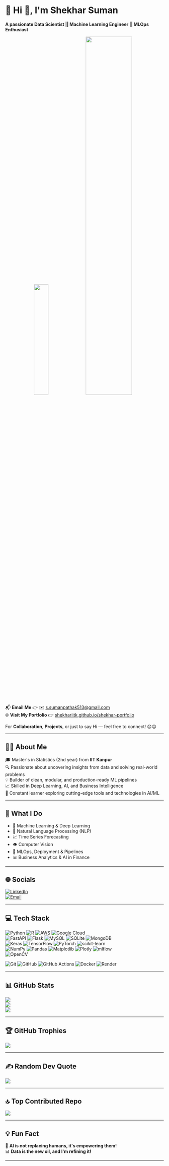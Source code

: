 # 💫 Hi 👋, I'm Shekhar Suman  
**A passionate Data Scientist || Machine Learning Engineer || MLOps Enthusiast**

<p align="center">
  <img src="https://media2.giphy.com/media/v1.Y2lkPTc5MGI3NjExZGt4bGx0NjEweWZtczJtbWtxdWptd29tdnI1cjNuZHByaWhxOHhkaSZlcD12MV9pbnRlcm5hbF9naWZfYnlfaWQmY3Q9Zw/Gwwg7fBSUQ6WmpjKEo/giphy.gif" width="30%"/>
  <img src="https://media3.giphy.com/media/v1.Y2lkPTc5MGI3NjExb3Bzc2x6aDE1amE1NTY3OXZvZHBkbnl4M3RxeDRmdnlka2VvOWRweiZlcD12MV9pbnRlcm5hbF9naWZfYnlfaWQmY3Q9Zw/4TtTVTmBoXp8txRU0C/giphy.gif" width="54%"/>
</p>

📬 **Email Me** 👉 ✉️ [s.sumanpathak513@gmail.com](mailto:s.sumanpathak513@gmail.com)  
🌐 **Visit My Portfolio** 👉 [shekhariitk.github.io/shekhar-portfolio](https://shekhariitk.github.io/shekhar-portfolio/)

For **Collaboration**, **Projects**, or just to say Hi — feel free to connect! 😊😊

---

## 👨‍🎓 About Me

🎓 Master's in Statistics (2nd year) from **IIT Kanpur**  
🔍 Passionate about uncovering insights from data and solving real-world problems  
💡 Builder of clean, modular, and production-ready ML pipelines  
📈 Skilled in Deep Learning, AI, and Business Intelligence  
🚀 Constant learner exploring cutting-edge tools and technologies in AI/ML  

---

## 🚀 What I Do
- 🤖 Machine Learning & Deep Learning  
- 🧠 Natural Language Processing (NLP)  
- 📈 Time Series Forecasting  
- 👁️ Computer Vision  
- 🧰 MLOps, Deployment & Pipelines  
- 📊 Business Analytics & AI in Finance  

---

## 🌐 Socials

[![LinkedIn](https://img.shields.io/badge/LinkedIn-%230077B5.svg?logo=linkedin&logoColor=white)](https://linkedin.com/in/shekhar-suman-pathak)  
[![Email](https://img.shields.io/badge/Email-D14836?logo=gmail&logoColor=white)](mailto:s.sumanpathak513@gmail.com)

---

## 💻 Tech Stack

![Python](https://img.shields.io/badge/python-3670A0?style=for-the-badge&logo=python&logoColor=ffdd54)
![R](https://img.shields.io/badge/r-%23276DC3.svg?style=for-the-badge&logo=r&logoColor=white)
![AWS](https://img.shields.io/badge/AWS-%23FF9900.svg?style=for-the-badge&logo=amazon-aws&logoColor=white)
![Google Cloud](https://img.shields.io/badge/GoogleCloud-%234285F4.svg?style=for-the-badge&logo=google-cloud&logoColor=white)  
![FastAPI](https://img.shields.io/badge/FastAPI-005571?style=for-the-badge&logo=fastapi)
![Flask](https://img.shields.io/badge/flask-%23000.svg?style=for-the-badge&logo=flask&logoColor=white)
![MySQL](https://img.shields.io/badge/mysql-4479A1.svg?style=for-the-badge&logo=mysql&logoColor=white)
![SQLite](https://img.shields.io/badge/sqlite-%2307405e.svg?style=for-the-badge&logo=sqlite&logoColor=white)
![MongoDB](https://img.shields.io/badge/MongoDB-%234ea94b.svg?style=for-the-badge&logo=mongodb&logoColor=white)  
![Keras](https://img.shields.io/badge/Keras-%23D00000.svg?style=for-the-badge&logo=Keras&logoColor=white)
![TensorFlow](https://img.shields.io/badge/TensorFlow-%23FF6F00.svg?style=for-the-badge&logo=TensorFlow&logoColor=white)
![PyTorch](https://img.shields.io/badge/PyTorch-%23EE4C2C.svg?style=for-the-badge&logo=PyTorch&logoColor=white)
![scikit-learn](https://img.shields.io/badge/scikit--learn-%23F7931E.svg?style=for-the-badge&logo=scikit-learn&logoColor=white)  
![NumPy](https://img.shields.io/badge/numpy-%23013243.svg?style=for-the-badge&logo=numpy&logoColor=white)
![Pandas](https://img.shields.io/badge/pandas-%23150458.svg?style=for-the-badge&logo=pandas&logoColor=white)
![Matplotlib](https://img.shields.io/badge/Matplotlib-%23ffffff.svg?style=for-the-badge&logo=Matplotlib&logoColor=black)
![Plotly](https://img.shields.io/badge/Plotly-%233F4F75.svg?style=for-the-badge&logo=plotly&logoColor=white)
![mlflow](https://img.shields.io/badge/mlflow-%23d9ead3.svg?style=for-the-badge&logo=numpy&logoColor=blue)  
![OpenCV](https://img.shields.io/badge/opencv-%23white.svg?style=for-the-badge&logo=opencv&logoColor=white)

![Git](https://img.shields.io/badge/git-%23F05033.svg?style=for-the-badge&logo=git&logoColor=white)
![GitHub](https://img.shields.io/badge/github-%23121011.svg?style=for-the-badge&logo=github&logoColor=white)
![GitHub Actions](https://img.shields.io/badge/github%20actions-%232671E5.svg?style=for-the-badge&logo=githubactions&logoColor=white)
![Docker](https://img.shields.io/badge/docker-%230db7ed.svg?style=for-the-badge&logo=docker&logoColor=white)
![Render](https://img.shields.io/badge/Render-%46E3B7.svg?style=for-the-badge&logo=render&logoColor=white)

---

## 📊 GitHub Stats

![](https://github-readme-stats.vercel.app/api?username=shekhariitk&theme=dark&hide_border=false&include_all_commits=true&count_private=false)  
![](https://nirzak-streak-stats.vercel.app/?user=shekhariitk&theme=dark&hide_border=false)  
![](https://github-readme-stats.vercel.app/api/top-langs/?username=shekhariitk&theme=dark&hide_border=false&layout=compact)

---

## 🏆 GitHub Trophies

![](https://github-profile-trophy.vercel.app/?username=shekhariitk&theme=radical&no-frame=false&no-bg=false&margin-w=4)

---

## ✍️ Random Dev Quote

![](https://quotes-github-readme.vercel.app/api?type=horizontal&theme=radical)

---

## 🔝 Top Contributed Repo

![](https://github-contributor-stats.vercel.app/api?username=shekhariitk&limit=5&theme=radical&combine_all_yearly_contributions=true)

---

## 💡 **Fun Fact**
🎯 **AI is not replacing humans, it's empowering them!**  
📊 **Data is the new oil, and I'm refining it!**  

---

<!-- Proudly created with GPRM (https://gprm.itsvg.in) -->
